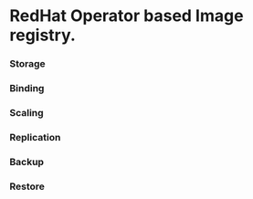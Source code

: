 # RedHat Operator based Image registry.

### Storage


### Binding


### Scaling


### Replication


### Backup


### Restore


